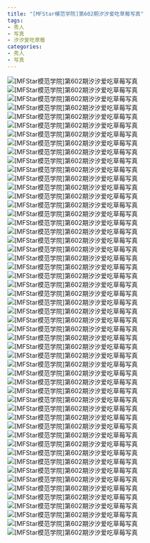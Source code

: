 ```yaml
---
title: "[MFStar模范学院]第602期汐汐爱吃草莓写真"
tags: 
- 秀人
- 写真
- 汐汐爱吃草莓
categories:
- 秀人
- 写真
---
```


![[MFStar模范学院]第602期汐汐爱吃草莓写真](https://img.ilovese.xyz/1734711070382.webp)
![[MFStar模范学院]第602期汐汐爱吃草莓写真](https://img.ilovese.xyz/1734711072179.webp)
![[MFStar模范学院]第602期汐汐爱吃草莓写真](https://img.ilovese.xyz/1734711073695.webp)
![[MFStar模范学院]第602期汐汐爱吃草莓写真](https://img.ilovese.xyz/1734711075130.webp)
![[MFStar模范学院]第602期汐汐爱吃草莓写真](https://img.ilovese.xyz/1734711076625.webp)
![[MFStar模范学院]第602期汐汐爱吃草莓写真](https://img.ilovese.xyz/1734711078473.webp)
![[MFStar模范学院]第602期汐汐爱吃草莓写真](https://img.ilovese.xyz/1734711079854.webp)
![[MFStar模范学院]第602期汐汐爱吃草莓写真](https://img.ilovese.xyz/1734711081659.webp)
![[MFStar模范学院]第602期汐汐爱吃草莓写真](https://img.ilovese.xyz/1734711083586.webp)
![[MFStar模范学院]第602期汐汐爱吃草莓写真](https://img.ilovese.xyz/1734711085178.webp)
![[MFStar模范学院]第602期汐汐爱吃草莓写真](https://img.ilovese.xyz/1734711086908.webp)
![[MFStar模范学院]第602期汐汐爱吃草莓写真](https://img.ilovese.xyz/1734711088755.webp)
![[MFStar模范学院]第602期汐汐爱吃草莓写真](https://img.ilovese.xyz/1734711090515.webp)
![[MFStar模范学院]第602期汐汐爱吃草莓写真](https://img.ilovese.xyz/1734711092443.webp)
![[MFStar模范学院]第602期汐汐爱吃草莓写真](https://img.ilovese.xyz/1734711094392.webp)
![[MFStar模范学院]第602期汐汐爱吃草莓写真](https://img.ilovese.xyz/1734711096491.webp)
![[MFStar模范学院]第602期汐汐爱吃草莓写真](https://img.ilovese.xyz/1734711098466.webp)
![[MFStar模范学院]第602期汐汐爱吃草莓写真](https://img.ilovese.xyz/1734711100329.webp)
![[MFStar模范学院]第602期汐汐爱吃草莓写真](https://img.ilovese.xyz/1734711102400.webp)
![[MFStar模范学院]第602期汐汐爱吃草莓写真](https://img.ilovese.xyz/1734711103933.webp)
![[MFStar模范学院]第602期汐汐爱吃草莓写真](https://img.ilovese.xyz/1734711105175.webp)
![[MFStar模范学院]第602期汐汐爱吃草莓写真](https://img.ilovese.xyz/1734711107051.webp)
![[MFStar模范学院]第602期汐汐爱吃草莓写真](https://img.ilovese.xyz/1734711108619.webp)
![[MFStar模范学院]第602期汐汐爱吃草莓写真](https://img.ilovese.xyz/1734711110102.webp)
![[MFStar模范学院]第602期汐汐爱吃草莓写真](https://img.ilovese.xyz/1734711111295.webp)
![[MFStar模范学院]第602期汐汐爱吃草莓写真](https://img.ilovese.xyz/1734711112754.webp)
![[MFStar模范学院]第602期汐汐爱吃草莓写真](https://img.ilovese.xyz/1734711114741.webp)
![[MFStar模范学院]第602期汐汐爱吃草莓写真](https://img.ilovese.xyz/1734711116228.webp)
![[MFStar模范学院]第602期汐汐爱吃草莓写真](https://img.ilovese.xyz/1734711118009.webp)
![[MFStar模范学院]第602期汐汐爱吃草莓写真](https://img.ilovese.xyz/1734711119806.webp)
![[MFStar模范学院]第602期汐汐爱吃草莓写真](https://img.ilovese.xyz/1734711121766.webp)
![[MFStar模范学院]第602期汐汐爱吃草莓写真](https://img.ilovese.xyz/1734711123558.webp)
![[MFStar模范学院]第602期汐汐爱吃草莓写真](https://img.ilovese.xyz/1734711125499.webp)
![[MFStar模范学院]第602期汐汐爱吃草莓写真](https://img.ilovese.xyz/1734711127240.webp)
![[MFStar模范学院]第602期汐汐爱吃草莓写真](https://img.ilovese.xyz/1734711128934.webp)
![[MFStar模范学院]第602期汐汐爱吃草莓写真](https://img.ilovese.xyz/1734711130809.webp)
![[MFStar模范学院]第602期汐汐爱吃草莓写真](https://img.ilovese.xyz/1734711132716.webp)
![[MFStar模范学院]第602期汐汐爱吃草莓写真](https://img.ilovese.xyz/1734711134825.webp)
![[MFStar模范学院]第602期汐汐爱吃草莓写真](https://img.ilovese.xyz/1734711136694.webp)
![[MFStar模范学院]第602期汐汐爱吃草莓写真](https://img.ilovese.xyz/1734711138390.webp)
![[MFStar模范学院]第602期汐汐爱吃草莓写真](https://img.ilovese.xyz/1734711140177.webp)
![[MFStar模范学院]第602期汐汐爱吃草莓写真](https://img.ilovese.xyz/1734711141964.webp)
![[MFStar模范学院]第602期汐汐爱吃草莓写真](https://img.ilovese.xyz/1734711143289.webp)
![[MFStar模范学院]第602期汐汐爱吃草莓写真](https://img.ilovese.xyz/1734711145297.webp)
![[MFStar模范学院]第602期汐汐爱吃草莓写真](https://img.ilovese.xyz/1734711147347.webp)
![[MFStar模范学院]第602期汐汐爱吃草莓写真](https://img.ilovese.xyz/1734711149231.webp)
![[MFStar模范学院]第602期汐汐爱吃草莓写真](https://img.ilovese.xyz/1734711151045.webp)
![[MFStar模范学院]第602期汐汐爱吃草莓写真](https://img.ilovese.xyz/1734711152700.webp)
![[MFStar模范学院]第602期汐汐爱吃草莓写真](https://img.ilovese.xyz/1734711154610.webp)
![[MFStar模范学院]第602期汐汐爱吃草莓写真](https://img.ilovese.xyz/1734711156180.webp)
![[MFStar模范学院]第602期汐汐爱吃草莓写真](https://img.ilovese.xyz/1734711157620.webp)
![[MFStar模范学院]第602期汐汐爱吃草莓写真](https://img.ilovese.xyz/1734711160468.webp)
